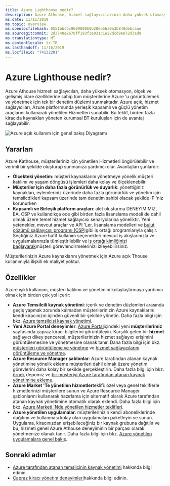 ```yaml
---
title: Azure Lighthouse nedir?
description: Azure Athouse, hizmet sağlayıcılarının daha yüksek otomasyon ve verimlilik özelliklerine sahip müşterileri için yönetilen hizmetler sunmasına olanak tanır.
ms.date: 11/11/2019
ms.topic: overview
ms.openlocfilehash: 0551bbcbc9609809b0b28eb56a0a3b848debcaae
ms.sourcegitcommit: 2d3740e2670ff193f3e031c1e22dcd9e072d3ad9
ms.translationtype: MT
ms.contentlocale: tr-TR
ms.lasthandoff: 11/16/2019
ms.locfileid: "74132201"
---
```

# <a name="what-is-azure-lighthouse"></a>Azure Lighthouse nedir?

Azure Athouse hizmeti sağlayıcıları, daha yüksek otomasyon, ölçek ve gelişmiş idare özelliklerine sahip tüm müşterilerine Azure 'u görüntülemek ve yönetmek için tek bir denetim düzlemi sunmaktadır. Azure açık, hizmet sağlayıcıları, Azure platformunda yerleşik kapsamlı ve güçlü yönetim araçlarını kullanarak yönetilen Hizmetleri sunabilir. Bu teklif, birden fazla kiracıda kaynakları yöneten kurumsal BT kuruluşları için de avantaj sağlayabilir.

![Azure açık kullanım için genel bakış Diyagramı](media/azure-lighthouse-overview.jpg)

## <a name="benefits"></a>Yararları

Azure Kathouse, müşterileriniz için yönetilen Hizmetleri öngörülebilir ve verimli bir şekilde oluşturup sunmanıza yardımcı olur. Avantajları şunlardır:

- **Ölçekteki yönetim**: müşteri kaynaklarını yönetmeye yönelik müşteri katılımı ve yaşam döngüsü işlemleri daha kolay ve ölçeklenebilir.
- **Müşteriler Için daha fazla görünürlük ve duyarlık**: yönettiğiniz kaynakları, eylemleriniz üzerinde daha fazla görünürlük ve yönetim için temsilcdikleri kapsam üzerinde tam denetim sahibi olacak şekilde IP 'niz korunurken
- **Kapsamlı ve Birleşik platform araçları**: alet oluşturma DENEYIMIMIZ, EA, CSP ve kullandıkça öde gibi birden fazla lisanslama modeli de dahil olmak üzere temel hizmet sağlayıcısı senaryolarına yöneliktir. Yeni yetenekler, mevcut araçlar ve API 'Ler, lisanslama modelleri ve [bulut çözümü sağlayıcısı programı (CSP)](https://docs.microsoft.com/partner-center/csp-overview)gibi iş ortağı programlarıyla çalışır. Seçtiğiniz Azure hafif kullanım seçenekleri mevcut iş akışlarınızla ve uygulamalarınızla tümleştirilebilir ve [iş ortağı kimliğinizi bağlayarak](https://docs.microsoft.com/azure/billing/billing-partner-admin-link-started)müşteri görevlendirmelerinizi izleyebilirsiniz.

Müşterilerinizin Azure kaynaklarını yönetmek için Azure açık Thouse kullanımıyla ilişkili ek maliyet yoktur.

## <a name="capabilities"></a>Özellikler

Azure ışıklı kullanımı, müşteri katılımı ve yönetimini kolaylaştırmaya yardımcı olmak için birden çok yol içerir:

- **Azure Temsilcili kaynak yönetimi**: içerik ve denetim düzlemleri arasında geçiş yapmak zorunda kalmadan müşterilerinizin Azure kaynaklarını kendi kiracınızın içinden güvenli bir şekilde yönetin. Daha fazla bilgi için bkz. [Azure temsilcisi kaynak yönetimi](./concepts/azure-delegated-resource-management.md).
- **Yeni Azure Portal deneyimler**: [Azure Portal](https://portal.azure.com)içindeki yeni **müşterilerimiz** sayfasında çapraz kiracı bilgilerini görüntüleyin. Karşılık gelen bir **hizmet** sağlayıcı dikey penceresi, müşterilerinizin hizmet sağlayıcı erişimini görüntülemesine ve yönetmesine olanak tanır. Daha fazla bilgi için bkz. [müşterileri görüntüleme ve yönetme](./how-to/view-manage-customers.md) ve [hizmet sağlayıcılarını görüntüleme ve yönetme](./how-to/view-manage-service-providers.md).
- **Azure Resource Manager şablonlar**: Azure tarafından atanan kaynak yönetimine yönelik ekleme müşterileri dahil olmak üzere yönetim görevlerini daha kolay bir şekilde gerçekleştirin. Daha fazla bilgi için bkz. [örnek](https://github.com/Azure/Azure-Lighthouse-samples/tree/master/Azure-Delegated-Resource-Management/templates) depomız ve [bir müşteriyi Azure tarafından atanan kaynak yönetimine ekleme](how-to/onboard-customer.md).
- **Azure Market 'Te yönetilen hizmetler**teklifi: özel veya genel tekliflerle hizmetlerinizi müşterilere sunun ve Azure Resource Manager şablonlarını kullanarak hazırlama için alternatif olarak Azure tarafından atanan kaynak yönetimine otomatik olarak eklendi. Daha fazla bilgi için bkz. [Azure Marketi 'Nde yönetilen hizmetler teklifleri](./concepts/managed-services-offers.md).
- **Azure yönetilen uygulamalar**: müşterilerinizin kendi aboneliklerinde dağıtımı ve kullanması kolay olan uygulamaları paketleyin ve sunun. Uygulama, kiracınızdan erişebileceğiniz bir kaynak grubuna dağıtılır ve bu, hizmeti genel Azure Athouse deneyiminin bir parçası olarak yönetmenize olanak tanır. Daha fazla bilgi için bkz. [Azure yönetilen uygulamalara genel bakış](https://docs.microsoft.com/azure/managed-applications/overview).

## <a name="next-steps"></a>Sonraki adımlar

- [Azure tarafından atanan temsilcinin kaynak yönetimi](concepts/azure-delegated-resource-management.md) hakkında bilgi edinin.
- [Çapraz kiracı yönetim deneyimleri](concepts/cross-tenant-management-experience.md)hakkında bilgi edinin.
